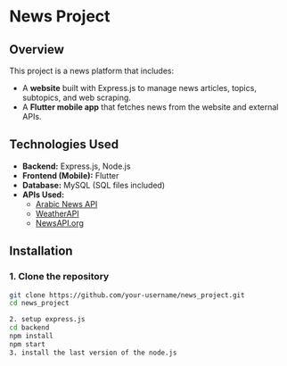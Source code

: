 # News Project

## Overview
This project is a news platform that includes:
- A **website** built with Express.js to manage news articles, topics, subtopics, and web scraping.
- A **Flutter mobile app** that fetches news from the website and external APIs.

## Technologies Used
- **Backend:** Express.js, Node.js
- **Frontend (Mobile):** Flutter
- **Database:** MySQL (SQL files included)
- **APIs Used:**
  - [Arabic News API](https://rapidapi.com/ruamazi/api/arabic-news-api)
  - [WeatherAPI](https://www.weatherapi.com/)
  - [NewsAPI.org](https://newsapi.org/)

## Installation
### 1. Clone the repository
```bash
git clone https://github.com/your-username/news_project.git
cd news_project

2. setup express.js
cd backend
npm install
npm start
3. install the last version of the node.js
